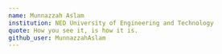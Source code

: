 ```yaml
---
name: Munnazzah Aslam
institution: NED University of Engineering and Technology 
quote: How you see it, is how it is. 
github_user: MunnazzahAslam 
---
```

